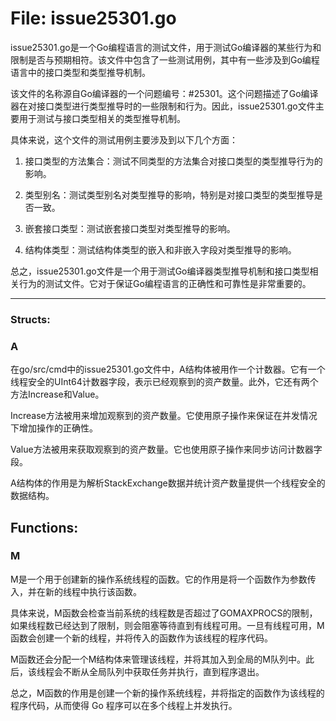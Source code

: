 # File: issue25301.go

issue25301.go是一个Go编程语言的测试文件，用于测试Go编译器的某些行为和限制是否与预期相符。该文件中包含了一些测试用例，其中有一些涉及到Go编程语言中的接口类型和类型推导机制。

该文件的名称源自Go编译器的一个问题编号：#25301。这个问题描述了Go编译器在对接口类型进行类型推导时的一些限制和行为。因此，issue25301.go文件主要用于测试与接口类型相关的类型推导机制。

具体来说，这个文件的测试用例主要涉及到以下几个方面：

1. 接口类型的方法集合：测试不同类型的方法集合对接口类型的类型推导行为的影响。

2. 类型别名：测试类型别名对类型推导的影响，特别是对接口类型的类型推导是否一致。

3. 嵌套接口类型：测试嵌套接口类型对类型推导的影响。

4. 结构体类型：测试结构体类型的嵌入和非嵌入字段对类型推导的影响。

总之，issue25301.go文件是一个用于测试Go编译器类型推导机制和接口类型相关行为的测试文件。它对于保证Go编程语言的正确性和可靠性是非常重要的。




---

### Structs:

### A

在go/src/cmd中的issue25301.go文件中，A结构体被用作一个计数器。它有一个线程安全的UInt64计数器字段，表示已经观察到的资产数量。此外，它还有两个方法Increase和Value。

Increase方法被用来增加观察到的资产数量。它使用原子操作来保证在并发情况下增加操作的正确性。

Value方法被用来获取观察到的资产数量。它也使用原子操作来同步访问计数器字段。

A结构体的作用是为解析StackExchange数据并统计资产数量提供一个线程安全的数据结构。



## Functions:

### M

M是一个用于创建新的操作系统线程的函数。它的作用是将一个函数作为参数传入，并在新的线程中执行该函数。

具体来说，M函数会检查当前系统的线程数是否超过了GOMAXPROCS的限制，如果线程数已经达到了限制，则会阻塞等待直到有线程可用。一旦有线程可用，M函数会创建一个新的线程，并将传入的函数作为该线程的程序代码。

M函数还会分配一个M结构体来管理该线程，并将其加入到全局的M队列中。此后，该线程会不断从全局队列中获取任务并执行，直到程序退出。

总之，M函数的作用是创建一个新的操作系统线程，并将指定的函数作为该线程的程序代码，从而使得 Go 程序可以在多个线程上并发执行。



